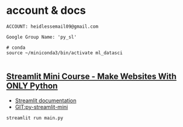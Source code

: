 

# account & docs
```
ACCOUNT: heidlessemail09@gmail.com

Google Group Name: 'py_sl'

# conda
source ~/miniconda3/bin/activate ml_datasci


```

## [Streamlit Mini Course - Make Websites With ONLY Python](https://www.youtube.com/watch?v=o8p7uQCGD0U&t=261s)
- [Streamlit documentation](https://docs.streamlit.io/)
- [GIT:py-streamlit-mini](https://github.com/heidless-stillwater/py-streamlit-mini)
```
streamlit run main.py


```
